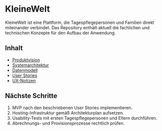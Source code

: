 # KleineWelt

KleineWelt ist eine Plattform, die Tagespflegepersonen und Familien direkt miteinander verbindet. Das Repository enthält aktuell die fachlichen und technischen Konzepte für den Aufbau der Anwendung.

## Inhalt

- [Produktvision](docs/product_spec.md)
- [Systemarchitektur](docs/architecture.md)
- [Datenmodell](docs/database_schema.sql)
- [User Stories](docs/user_stories.md)
- [UX-Notizen](docs/ux_notes.md)

## Nächste Schritte

1. MVP nach den beschriebenen User Stories implementieren.
2. Hosting-Infrastruktur gemäß Architekturplan aufsetzen.
3. Usability-Tests mit ersten Tagespflegepersonen und Eltern durchführen.
4. Abrechnungs- und Provisionsprozesse rechtlich prüfen.
